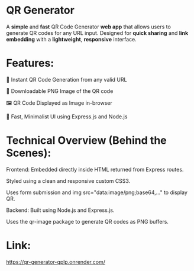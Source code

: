 # QR Generator
A **simple** and **fast** QR Code Generator **web app** that allows users to generate QR codes for any URL input. Designed for **quick sharing** and **link embedding** with a **lightweight**, **responsive** interface.

# Features:
🔳 Instant QR Code Generation from any valid URL

💾 Downloadable PNG Image of the QR code

🖼️ QR Code Displayed as Image in-browser

🚀 Fast, Minimalist UI using Express.js and Node.js

# Technical Overview (Behind the Scenes):
Frontend:
Embedded directly inside HTML returned from Express routes.

Styled using a clean and responsive custom CSS3.

Uses form submission and img src="data:image/png;base64,..." to display QR.

Backend:
Built using Node.js and Express.js.

Uses the qr-image package to generate QR codes as PNG buffers.













# Link:
https://qr-generator-qplp.onrender.com/
